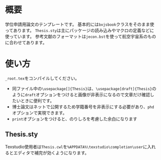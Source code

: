 # 概要
学位申請用論文のテンプレートです。
基本的には`bxjsbook`クラスをそのまま使ってあります。
`Thesis.sty`は主にパッケージの読み込みやマクロの定義などに使っています。
参考文献のフォーマットは`jecon.bst`を使って航空宇宙系のものに合わせてあります。

# 使い方
`_root.tex`をコンパイルしてください。

- 同ファイル中の`\usepackage[]{Thesis}`は、`\usepackage[draft]{Thesis}`のように`draft`オプションをつけると画像が非表示になるので文章だけ確認したいときに便利です。
- 博士論文はネットで公開するため学籍番号を非表示にする必要があり、`phd`オプションで実現できます。
- `print`オプションをつけると、のりしろを考慮した余白になります

## Thesis.sty
Texstudio使用者は`Thesis.cwl`を`%APPDATA%\texstudio\completion\user`に入れるとエディタで補完が効くようになります。
